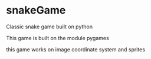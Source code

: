 # snakeGame
Classic snake game built on  python

This game is built on the module pygames 

this game works on image coordinate system and sprites

